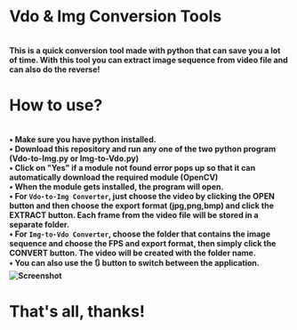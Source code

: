 # Vdo & Img Conversion Tools
<br><b>This is a quick conversion tool made with python that can save you a lot of time. With this tool you can extract image sequence from video file and can also do the reverse!
</br>
# How to use?
<br>• Make sure you have python installed.
<br>• Download this repository and run any one of the two python program (Vdo-to-Img.py or Img-to-Vdo.py)
<br>• Click on "Yes" if a module not found error pops up so that it can automatically download the required module (OpenCV)
<br>• When the module gets installed, the program will open.
<br>• For `Vdo-to-Img Converter`, just choose the video by clicking the OPEN button and then choose the export format (jpg,png,bmp) and click the EXTRACT button. Each frame from the video file will be stored in a separate folder.
<br>• For `Img-to-Vdo Converter`, choose the folder that contains the image sequence and choose the FPS and export format, then simply click the CONVERT button. The video will be created with the folder name.
<br>• You can also use the 🔃 button to switch between the application.
![Screenshot](https://user-images.githubusercontent.com/89206401/147414460-647c5165-6a28-4971-8bee-74922fff4cd6.png)
# That's all, thanks!
